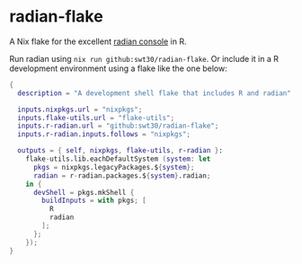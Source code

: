 # radian-flake
A Nix flake for the excellent [radian console](https://github.com/randy3k/radian) in R.

Run radian using `nix run github:swt30/radian-flake`. Or include it in a R development environment using a flake like the one below:

```nix
{
  description = "A development shell flake that includes R and radian";

  inputs.nixpkgs.url = "nixpkgs";
  inputs.flake-utils.url = "flake-utils";
  inputs.r-radian.url = "github:swt30/radian-flake";
  inputs.r-radian.inputs.follows = "nixpkgs";

  outputs = { self, nixpkgs, flake-utils, r-radian }:
    flake-utils.lib.eachDefaultSystem (system: let
      pkgs = nixpkgs.legacyPackages.${system};
      radian = r-radian.packages.${system}.radian;
    in {
      devShell = pkgs.mkShell {
        buildInputs = with pkgs; [
          R
          radian
        ];
      };
    });
}
```
